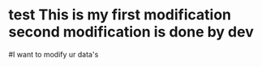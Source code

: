 # test This is my first modification second modification is done by dev
#I want to modify ur data's
